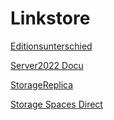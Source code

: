 # Linkstore

[Editionsunterschied](https://learn.microsoft.com/de-de/windows-server/get-started/editions-comparison-windows-server-2022?tabs=version-differences)

[Server2022 Docu](https://learn.microsoft.com/de-de/windows-server/)

[StorageReplica](https://learn.microsoft.com/de-de/windows-server/storage/storage-replica/storage-replica-overview)

[Storage Spaces Direct](https://learn.microsoft.com/de-de/windows-server/storage/storage-spaces/overview)